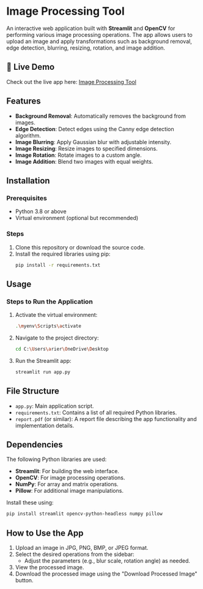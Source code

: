 
# Image Processing Tool

An interactive web application built with **Streamlit** and **OpenCV** for performing various image processing operations. The app allows users to upload an image and apply transformations such as background removal, edge detection, blurring, resizing, rotation, and image addition.
## 🔗 Live Demo
Check out the live app here: [Image Processing Tool](https://digital-image-processing-lab-project-gjbtpv6ldcf4sjl9gvobe4.streamlit.app/)

## Features

- **Background Removal**: Automatically removes the background from images.
- **Edge Detection**: Detect edges using the Canny edge detection algorithm.
- **Image Blurring**: Apply Gaussian blur with adjustable intensity.
- **Image Resizing**: Resize images to specified dimensions.
- **Image Rotation**: Rotate images to a custom angle.
- **Image Addition**: Blend two images with equal weights.

## Installation

### Prerequisites
- Python 3.8 or above
- Virtual environment (optional but recommended)

### Steps
1. Clone this repository or download the source code.
2. Install the required libraries using pip:
   ```bash
   pip install -r requirements.txt
   ```


## Usage

### Steps to Run the Application
1. Activate the virtual environment:
   ```bash
   .\myenv\Scripts\activate
   ```
2. Navigate to the project directory:
   ```bash
   cd C:\Users\arier\OneDrive\Desktop
   ```
3. Run the Streamlit app:
   ```bash
   streamlit run app.py
   ```


## File Structure
- `app.py`: Main application script.
- `requirements.txt`: Contains a list of all required Python libraries.
- `report.pdf` (or similar): A report file describing the app functionality and implementation details.



## Dependencies

The following Python libraries are used:
- **Streamlit**: For building the web interface.
- **OpenCV**: For image processing operations.
- **NumPy**: For array and matrix operations.
- **Pillow**: For additional image manipulations.

Install these using:
```bash
pip install streamlit opencv-python-headless numpy pillow
```


## How to Use the App
1. Upload an image in JPG, PNG, BMP, or JPEG format.
2. Select the desired operations from the sidebar:
   - Adjust the parameters (e.g., blur scale, rotation angle) as needed.
3. View the processed image.
4. Download the processed image using the "Download Processed Image" button.


